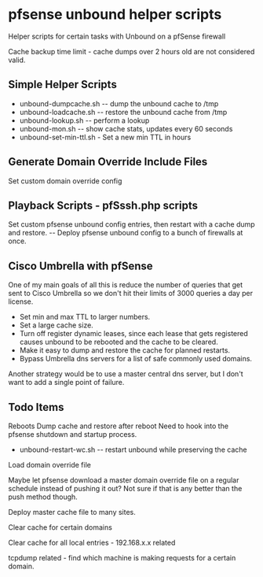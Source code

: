 # pfsense unbound helper scripts
Helper scripts for certain tasks with Unbound on a pfSense firewall

Cache backup time limit - cache dumps over 2 hours old are not considered valid.

## Simple Helper Scripts
* unbound-dumpcache.sh  -- dump the unbound cache to /tmp
* unbound-loadcache.sh -- restore the unbound cache from /tmp
* unbound-lookup.sh -- perform a lookup
* unbound-mon.sh -- show cache stats, updates every 60 seconds
* unbound-set-min-ttl.sh - Set a new min TTL in hours


## Generate Domain Override Include Files
Set custom domain override config

## Playback Scripts - pfSssh.php scripts
Set custom pfsense unbound config entries, then restart with a cache dump and restore.
  -- Deploy pfsense unbound config to a bunch of firewalls at once.


## Cisco Umbrella with pfSense
One of my main goals of all this is reduce the number of queries that get sent to Cisco Umbrella so we don't hit their limits of 3000 queries a day per license.
  * Set min and max TTL to larger numbers.
  * Set a large cache size.
  * Turn off register dynamic leases, since each lease that gets registered causes unbound to be rebooted and the cache to be cleared.
  * Make it easy to dump and restore the cache for planned restarts.
  * Bypass Umbrella dns servers for a list of safe commonly used domains.

Another strategy would be to use a master central dns server, but I don't want to add a single point of failure.


## Todo Items

Reboots
Dump cache and restore after reboot
Need to hook into the pfsense shutdown and startup process.

* unbound-restart-wc.sh -- restart unbound while preserving the cache

Load domain override file

Maybe let pfsense download a master domain override file on a regular schedule instead of pushing it out?  Not sure if that is any better than the push method though.

Deploy master cache file to many sites.

Clear cache for certain domains

Clear cache for all local entries - 192.168.x.x related

tcpdump related - find which machine is making requests for a certain domain.
